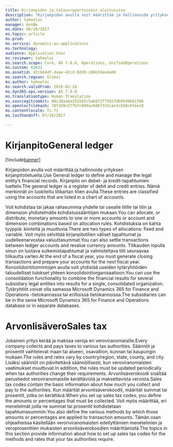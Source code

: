 ```yaml
---
title: Kirjanpidon ja talousraportoinnin aloitussivu
description: "Kirjanpidon avulla voit määrittää ja hallinnoida yrityksen kirjanpitotietueita. Kirjanpito on debet- ja kredit-tapahtumien luettelo. Nämä merkinnät on luokiteltu tilikartan tilien avulla."
author: twheeloc
manager: AnnBe
ms.date: 06/20/2017
ms.topic: article
ms.prod: 
ms.service: dynamics-ax-applications
ms.technology: 
audience: Application User
ms.reviewer: twheeloc
ms.search.scope: Core, AX 7.0.0, Operations, UnifiedOperations
ms.custom: 65431
ms.assetid: d2c604df-daae-42cd-82d9-c80e3dee4a60
ms.search.region: Global
ms.author: twheeloc
ms.search.validFrom: 2016-02-28
ms.dyn365.ops.version: AX 7.0.0
ms.translationtype: Human Translation
ms.sourcegitcommit: 08c38aada355583c5a6872f75b57db95d9b81786
ms.openlocfilehash: 78f3d9c27767c089ac686f333cae3cb50c03ee18
ms.contentlocale: fi-fi
ms.lasthandoff: 07/18/2017

---
```


# <a name="general-ledger"></a><span data-ttu-id="a1236-105">Kirjanpito</span><span class="sxs-lookup"><span data-stu-id="a1236-105">General ledger</span></span> 

[!include[banner](../includes/banner.md)]


<span data-ttu-id="a1236-106">Kirjanpidon avulla voit määrittää ja hallinnoida yrityksen kirjanpitotietueita.</span><span class="sxs-lookup"><span data-stu-id="a1236-106">Use General ledger to define and manage the legal entity’s financial records.</span></span> <span data-ttu-id="a1236-107">Kirjanpito on debet- ja kredit-tapahtumien luettelo.</span><span class="sxs-lookup"><span data-stu-id="a1236-107">The general ledger is a register of debit and credit entries.</span></span> <span data-ttu-id="a1236-108">Nämä merkinnät on luokiteltu tilikartan tilien avulla.</span><span class="sxs-lookup"><span data-stu-id="a1236-108">These entries are classified using the accounts that are listed in a chart of accounts.</span></span> 

<span data-ttu-id="a1236-109">Voit kohdistaa tai jakaa rahasummia yhdelle tai usealle tilille tai tilin ja dimension yhdistelmälle kohdistussääntöjen mukaan.</span><span class="sxs-lookup"><span data-stu-id="a1236-109">You can allocate, or distribute, monetary amounts to one or more accounts or account and dimension combinations based on allocation rules.</span></span> <span data-ttu-id="a1236-110">Kohdistuksia on kahta tyyppiä: kiinteitä ja muuttuvia.</span><span class="sxs-lookup"><span data-stu-id="a1236-110">There are two types of allocations: fixed and variable.</span></span> <span data-ttu-id="a1236-111">Voit myös selvittää kirjanpitotilien väliset tapahtumat ja uudelleenarvostaa valuuttasummat.</span><span class="sxs-lookup"><span data-stu-id="a1236-111">You can also settle transactions between ledger accounts and revalue currency amounts.</span></span> <span data-ttu-id="a1236-112">Tilikauden lopulla sinun on luotava sulkemistapahtumat ja valmisteltava tilit seuraavaa tilikautta varten.</span><span class="sxs-lookup"><span data-stu-id="a1236-112">At the end of a fiscal year, you must generate closing transactions and prepare your accounts for the next fiscal year.</span></span> <span data-ttu-id="a1236-113">Konsolidointitoimintojen avulla voit yhdistää useiden tytäryhtiöiden taloudelliset tulokset yhteen konsolidointiorganisaatioon.</span><span class="sxs-lookup"><span data-stu-id="a1236-113">You can use the consolidation functionality to combine the financial results for several subsidiary legal entities into results for a single, consolidated organization.</span></span> <span data-ttu-id="a1236-114">Tytäryhtiöt voivat olla samassa Microsoft Dynamics 365 for Finance and Operations -tietokannassa tai erillisissä tietokannoissa.</span><span class="sxs-lookup"><span data-stu-id="a1236-114">The subsidiaries can be in the same Microsoft Dynamics 365 for Finance and Operations database or in separate databases.</span></span>

# <a name="sales-tax"></a><span data-ttu-id="a1236-115">Arvonlisävero</span><span class="sxs-lookup"><span data-stu-id="a1236-115">Sales tax</span></span>
<span data-ttu-id="a1236-116">Jokainen yritys kerää ja maksaa veroja eri veroviranomaisille.</span><span class="sxs-lookup"><span data-stu-id="a1236-116">Every company collects and pays taxes to various tax authorities.</span></span> <span data-ttu-id="a1236-117">Säännöt ja prosentit vaihtelevat maan tai alueen, osavaltion, kunnan tai kaupungin mukaan.</span><span class="sxs-lookup"><span data-stu-id="a1236-117">The rules and rates vary by country/region, state, county, and city.</span></span> <span data-ttu-id="a1236-118">Lisäksi säännöt on päivitettävä säännöllisesti, kun veroviranomaisten vaatimukset muuttuvat.</span><span class="sxs-lookup"><span data-stu-id="a1236-118">In addition, the rules must be updated periodically when tax authorities change their requirements.</span></span> <span data-ttu-id="a1236-119">Arvonlisäverokoodi sisältää perustiedot veroviranomaisille kerättävistä ja maksettavista veroista.</span><span class="sxs-lookup"><span data-stu-id="a1236-119">Sales tax codes contain the basic information about how much you collect and pay to the authorities.</span></span> <span data-ttu-id="a1236-120">Kun määrität arvonlisäverokoodit, määrität summat tai prosentit, jotka on kerättävä.</span><span class="sxs-lookup"><span data-stu-id="a1236-120">When you set up sales tax codes, you define the amounts or percentages that must be collected.</span></span> <span data-ttu-id="a1236-121">Voit myös määrittää, eri menetelmät joilla ne summat tai prosentit kohdistetaan tapahtumasummiin.</span><span class="sxs-lookup"><span data-stu-id="a1236-121">You also define the various methods by which those amounts or percentages are applied to transaction amounts.</span></span> <span data-ttu-id="a1236-122">Tämän osan ohjeaiheissa käsitellään veronviranomaisten edellyttämien menetelmien ja veroprosenttien mukaisten arvonlisäverokoodien määrittämistä.</span><span class="sxs-lookup"><span data-stu-id="a1236-122">The topics in this section provide information about how to set up sales tax codes for the methods and rates that your tax authorities require.</span></span>







